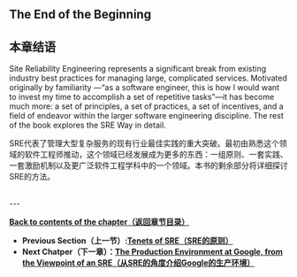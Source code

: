 ## **The End of the Beginning**

## **本章结语**

Site Reliability Engineering represents a significant break from existing industry best practices for managing large, complicated services. Motivated originally by familiarity —“as a software engineer, this is how I would want to invest my time to accomplish a set of repetitive tasks”—it has become much more: a set of principles, a set of practices, a set of incentives, and a field of endeavor within the larger software engineering discipline. The rest of the book explores the SRE Way in detail.

SRE代表了管理大型复杂服务的现有行业最佳实践的重大突破。最初由熟悉这个领域的软件工程师推动，这个领域已经发展成为更多的东西：一组原则、一套实践、一套激励机制以及更广泛软件工程学科中的一个领域。本书的剩余部分将详细探讨SRE的方法。

<br>
---

**[Back to contents of the chapter（返回章节目录）](introduction.md)**

* **Previous Section（上一节）:[Tenets of SRE（SRE的原则）](tenets_of_sre.md)**
* **Next Chatper（下一章）：[The Production Environment at Google, from the Viewpoint of an SRE（从SRE的角度介绍Google的生产环境）](../chapter-02/the_production_environment_at_google_from_the_viewpoint_of_an_sre.md)**
